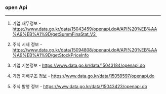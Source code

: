 ### open Api
----
1. 기업 재무정보 - https://www.data.go.kr/data/15043459/openapi.do#/API%20%EB%AA%A9%EB%A1%9D/getSummFinaStat_V2 

2. 주식 시세 정보 - https://www.data.go.kr/data/15094808/openapi.do#/API%20%EB%AA%A9%EB%A1%9D/getStockPriceInfo

3. 기업 기본정보 - https://www.data.go.kr/data/15043184/openapi.do

4. 기업 지배구조 정보 - https://www.data.go.kr/data/15059597/openapi.do

5. 주식 발행 정보 - https://www.data.go.kr/data/15043423/openapi.do
